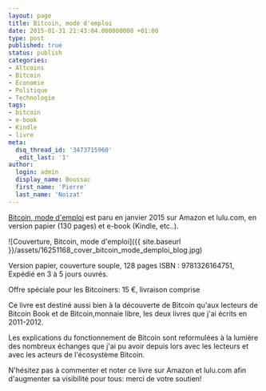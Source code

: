 ```yaml
---
layout: page
title: Bitcoin, mode d'emploi
date: 2015-01-31 21:43:04.000000000 +01:00
type: post
published: true
status: publish
categories:
- Altcoins
- Bitcoin
- Economie
- Politique
- Technologie
tags:
- bitcoin
- e-book
- Kindle
- livre
meta:
  dsq_thread_id: '3473715960'
  _edit_last: '1'
author:
  login: admin
  display_name: Boussac
  first_name: 'Pierre'
  last_name: 'Noizat'
---
```


[Bitcoin, mode d'emploi](http://www.lulu.com/shop/pierre-noizat/bitcoin-mode-demploi/paperback/product-22023378.html) est paru en janvier 2015 sur Amazon et lulu.com, en version papier (130 pages) et e-book (Kindle, etc..).

![Couverture, Bitcoin, mode d'emploi]({{ site.baseurl }}/assets/16251168_cover_bitcoin_mode_demploi_blog.jpg)

Version papier, couverture souple, 128 pages
ISBN : 9781326164751, Expédié en 3 à 5 jours ouvrés.

Offre spéciale pour les Bitcoiners: 
15 €, livraison comprise

Ce livre est destiné aussi bien à la découverte de Bitcoin qu'aux lecteurs de Bitcoin Book et de Bitcoin,monnaie libre, les deux livres que j'ai écrits en 2011-2012.

Les explications du fonctionnement de Bitcoin sont reformulées à la lumière des nombreux échanges que j'ai pu avoir depuis lors avec les lecteurs et avec les acteurs de l'écosystème Bitcoin.

N'hésitez pas à commenter et noter ce livre sur Amazon et lulu.com afin d'augmenter sa visibilité pour tous: merci de votre soutien!
